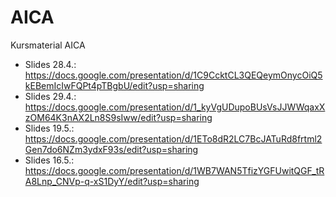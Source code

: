 # AICA
Kursmaterial AICA

* Slides 28.4.: https://docs.google.com/presentation/d/1C9CcktCL3QEQeymOnycOiQ5kEBemIcIwFQPt4pTBgbU/edit?usp=sharing
* Slides 29.4.: https://docs.google.com/presentation/d/1_kyVgUDupoBUsVsJJWWqaxXzOM64K3nAX2Ln8S9sIww/edit?usp=sharing
* Slides 19.5.: https://docs.google.com/presentation/d/1ETo8dR2LC7BcJATuRd8frtml2Gen7do6NZm3ydxF93s/edit?usp=sharing
* Slides 16.5.: https://docs.google.com/presentation/d/1WB7WAN5TfizYGFUwitQGF_tRA8Lnp_CNVp-q-xS1DyY/edit?usp=sharing
